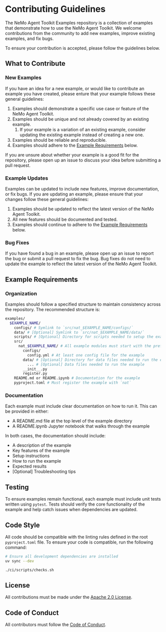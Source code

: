 <!--
SPDX-FileCopyrightText: Copyright (c) 2024-2025, NVIDIA CORPORATION & AFFILIATES. All rights reserved.
SPDX-License-Identifier: Apache-2.0

Licensed under the Apache License, Version 2.0 (the "License");
you may not use this file except in compliance with the License.
You may obtain a copy of the License at

http://www.apache.org/licenses/LICENSE-2.0

Unless required by applicable law or agreed to in writing, software
distributed under the License is distributed on an "AS IS" BASIS,
WITHOUT WARRANTIES OR CONDITIONS OF ANY KIND, either express or implied.
See the License for the specific language governing permissions and
limitations under the License.
-->


# Contributing Guidelines

The NeMo Agent Toolkit Examples repository is a collection of examples that demonstrate how to use the NeMo Agent Toolkit. We welcome contributions from the community to add new examples, improve existing examples, and fix bugs.

To ensure your contribution is accepted, please follow the guidelines below.

## What to Contribute

### New Examples

If you have an idea for a new example, or would like to contribute an example you have created, please enture that your example follows these general guidelines:

1. Examples should demonstrate a specific use case or feature of the NeMo Agent Toolkit.
2. Examples should be unique and not already covered by an existing example.
   1. If your example is a variation of an existing example, consider updating the existing example instead of creating a new one.
3. Examples should be reliable and reproducible.
4. Examples should adhere to the [Example Requirements](#example-requirements) below.

If you are unsure about whether your example is a good fit for the repository, please open up an issue to discuss your idea before submitting a pull request.

### Example Updates

Examples can be updated to include new features, improve documentation, or fix bugs. If you are updating an example, please ensure that your changes follow these general guidelines:

1. Examples should be updated to reflect the latest version of the NeMo Agent Toolkit.
2. All new features should be documented and tested.
3. Examples should continue to adhere to the [Example Requirements](#example-requirements) below.

### Bug Fixes

If you have found a bug in an example, please open up an issue to report the bug or submit a pull request to fix the bug. Bug fixes do not need to update the example to reflect the latest version of the NeMo Agent Toolkit.

## Example Requirements

### Organization
Examples should follow a specified structure to maintain consistency across the repository. The recommended structure is:
```bash
examples/
  $EXAMPLE_NAME/
    configs/ # Symlink to `src/nat_$EXAMPLE_NAME/configs/`
    data/ # [Optional] Symlink to `src/nat_$EXAMPLE_NAME/data/`
    scripts/ # [Optional] Directory for scripts needed to setup the example
    src/
      nat_$EXAMPLE_NAME/ # All example modules must start with the prefix `nat_`
        configs/
          config.yml # At least one config file for the example
        data/ # [Optional] Directory for data files needed to run the example
          ... # [Optional] Data files needed to run the example
        __init__.py
        register.py
    README.md or README.ipynb # Documentation for the example
    pyproject.toml # Must register the example with `nat`
```

### Documentation
Each example must include clear documentation on how to run it. This can be provided in either:
- A README.md file at the top level of the example directory
- A README.ipynb Jupyter notebook that walks through the example

In both cases, the documentation should include:

- A description of the example
- Key features of the example
- Setup instructions
- How to run the example
- Expected results
- [Optional] Troubleshooting tips

## Testing
To ensure examples remain functional, each example must include unit tests written using `pytest`. Tests should verify the core functionality of the example and help catch issues when dependencies are updated.

## Code Style
All code should be compatible with the linting rules defined in the root `pyproject.toml` file. To ensure your code is compatible, run the following command:

```bash
# Ensure all development dependencies are installed
uv sync --dev

./ci/scripts/checks.sh
```

## License
All contributions must be made under the [Apache 2.0 License](https://www.apache.org/licenses/LICENSE-2.0).

## Code of Conduct
All contributors must follow the [Code of Conduct](CODE-OF-CONDUCT.md).
